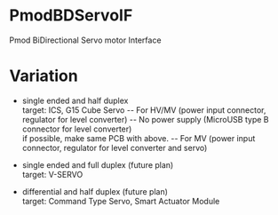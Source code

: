 # PmodBDServoIF

Pmod BiDirectional Servo motor Interface

# Variation

- single ended and half duplex  
target: ICS, G15 Cube Servo
-- For HV/MV (power input connector, regulator for level converter)
-- No power supply (MicroUSB type B connector for level converter)  
if possible, make same PCB with above.
-- For MV (power input connector, regulator for level converter and servo)

- single ended and full duplex (future plan)  
target: V-SERVO

- differential and half duplex (future plan)  
target: Command Type Servo, Smart Actuator Module


